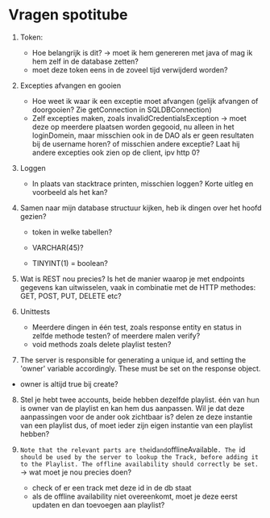 # Vragen spotitube

1. Token:
   - Hoe belangrijk is dit? -> moet ik hem genereren met java of mag ik hem zelf in de database zetten?
   - moet deze token eens in de zoveel tijd verwijderd worden?

2. Excepties afvangen en gooien 
   - Hoe weet ik waar ik een exceptie moet afvangen (gelijk afvangen of doorgooien? Zie getConnection in SQLDBConnection) 
   - Zelf excepties maken, zoals invalidCredentialsException  -> moet deze op meerdere plaatsen worden gegooid, nu alleen in het loginDomein, maar misschien ook in de DAO als er geen resultaten bij de username horen? of misschien andere exceptie? Laat hij andere excepties ook zien op de client, ipv http 0?
3. Loggen
   - In plaats van stacktrace printen, misschien loggen? Korte uitleg en voorbeeld als het kan?

4. Samen naar mijn database structuur kijken, heb ik dingen over het hoofd gezien?

   - token in welke tabellen?

   - VARCHAR(45)? 
   - TINYINT(1) = boolean?

5. Wat is REST nou precies? Is het de manier waarop je met endpoints gegevens kan uitwisselen, vaak in combinatie met de HTTP methodes: GET, POST, PUT, DELETE etc? 

6. Unittests

   - Meerdere dingen in één test, zoals response entity en status in zelfde methode testen? of meerdere malen verify?
   - void methods zoals delete playlist testen?

7.   The server is responsible for generating a unique id, and setting the 'owner' variable accordingly. These must be set on the response object. 

   - owner is altijd true bij create?

8. Stel je hebt twee accounts, beide hebben dezelfde playlist. één van hun is owner van de playlist en kan hem dus aanpassen. Wil je dat deze aanpassingen voor de ander ook zichtbaar is? delen ze deze instantie van een playlist dus, of moet ieder zijn eigen instantie van een playlist hebben?

9. ` Note that the relevant parts are the `id` and `offlineAvailable`. The `id` should be used by the server to lookup the Track, before adding it to the Playlist. The offline availability should correctly be set.` -> wat moet je nou precies doen?

   - check of er een track met deze id in de db staat
   - als de offline availability niet overeenkomt, moet je deze eerst updaten en dan toevoegen aan playlist?